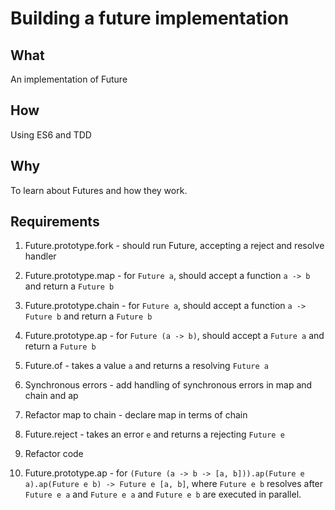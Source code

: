 # Building a future implementation


## What

An implementation of Future

## How

Using ES6 and TDD

## Why

To learn about Futures and how they work.

## Requirements

1. Future.prototype.fork - should run Future, accepting a reject and resolve handler

2. Future.prototype.map - for `Future a`, should accept a function `a -> b` and return a `Future b`

3. Future.prototype.chain - for `Future a`, should accept a function `a -> Future b` and return a `Future b`

4. Future.prototype.ap - for `Future (a -> b)`, should accept a `Future a` and return a `Future b`

5. Future.of - takes a value `a` and returns a resolving `Future a`

6. Synchronous errors - add handling of synchronous errors in map and chain and ap

7. Refactor map to chain - declare map in terms of chain

8. Future.reject - takes an error `e` and returns a rejecting `Future e`

9. Refactor code

10. Future.prototype.ap - for `(Future (a -> b -> [a, b])).ap(Future e a).ap(Future e b) -> Future e [a, b]`, where `Future e b` resolves after `Future e a` and `Future e a` and `Future e b` are executed in parallel.
